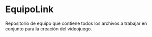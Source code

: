 # EquipoLink
Repositorio de equipo que contiene todos los archivos a trabajar en conjunto para la creación del videojuego.
